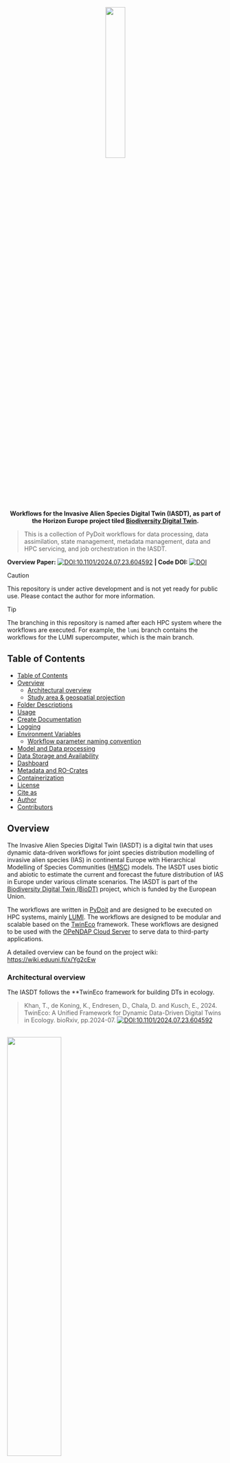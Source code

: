  <div align="center" style="text-align:center">
  <img width="30%" src="assets/biodt.png" />
  <br/>
  <b>Workflows for the Invasive Alien Species Digital Twin (IASDT), as part of the Horizon Europe project tiled <a href="https://biodt.eu">Biodiversity Digital Twin</a>.</b>  
</div>

> This is a collection of PyDoit workflows for data processing, data assimilation, state management, metadata management, data and HPC servicing, and job orchestration in the IASDT.

**Overview Paper:** [![DOI:10.1101/2024.07.23.604592](http://img.shields.io/badge/DOI-10.1101/2024.07.23.604592-323F23.svg)](https://doi.org/10.3897/rio.10.e124579) **| Code DOI:** [![DOI](https://zenodo.org/badge/DOI/10.5281/zenodo.14756907.svg)](https://doi.org/10.5281/zenodo.14756907)



>[!CAUTION]
>This repository is under active development and is not yet ready for public use. Please contact the author for more information.

>[!TIP]
> The branching in this repository is named after each HPC system where the workflows are executed. For example, the `lumi` branch contains the workflows for the LUMI supercomputer, which is the main branch.

## Table of Contents

- [Table of Contents](#table-of-contents)
- [Overview](#overview)
  - [Architectural overview](#architectural-overview)
  - [Study area \& geospatial projection](#study-area--geospatial-projection)
- [Folder Descriptions](#folder-descriptions)
- [Usage](#usage)
- [Create Documentation](#create-documentation)
- [Logging](#logging)
- [Environment Variables](#environment-variables)
  - [Workflow parameter naming convention](#workflow-parameter-naming-convention)
- [Model and Data processing](#model-and-data-processing)
- [Data Storage and Availability](#data-storage-and-availability)
- [Dashboard](#dashboard)
- [Metadata and RO-Crates](#metadata-and-ro-crates)
- [Containerization](#containerization)
- [License](#license)
- [Cite as](#cite-as)
- [Author](#author)
- [Contributors](#contributors)

## Overview

The Invasive Alien Species Digital Twin (IASDT) is a digital twin that uses dynamic data-driven workflows for joint species distribution modelling of invasive alien species (IAS) in continental Europe with Hierarchical Modelling of Species Communities ([HMSC](https://www.helsinki.fi/en/researchgroups/statistical-ecology/software/hmsc)) models. The IASDT uses biotic and abiotic to estimate the current and forecast the future distribution of IAS in Europe under various climate scenarios. The IASDT is part of the [Biodiversity Digital Twin (BioDT)](https://biodt.eu) project, which is funded by the European Union.

The workflows are written in [PyDoit](https://pydoit.org) and are designed to be executed on HPC systems, mainly [LUMI](https://lumi-supercomputer.eu). The workflows are designed to be modular and scalable based on the [TwinEco](#architectural-overview) framework. These workflows are designed to be used with the [OPeNDAP Cloud Server](#data-storage-and-availability) to serve data to third-party applications.

A detailed overview can be found on the project wiki: https://wiki.eduuni.fi/x/Yg2cEw

### Architectural overview

The IASDT follows the **TwinEco framework for building DTs in ecology.

>Khan, T., de Koning, K., Endresen, D., Chala, D. and Kusch, E., 2024. TwinEco: A Unified Framework for Dynamic Data-Driven Digital Twins in Ecology. bioRxiv, pp.2024-07. [![DOI:10.1101/2024.07.23.604592](http://img.shields.io/badge/DOI-10.1101/2024.07.23.604592-323F23.svg)](https://doi.org/10.1101/2024.07.23.604592)

<br/>
<centre>
<img src="assets/IASDT-dataflow-components.png"  width="50%" style="align:center"/>
</centre>
<br/>


**Figure 1:** An overview of the Invasive Alien Species Digital Twin (IASDT) components. 1) Dynamic Data-Driven Application Systems (DDDAS) based workflows listen for changes in data sources (1.a. feedback loops), pull and process required data (1.b. data processing), merge and reconcile new and old data (1.c. data assimilation), version datasets and add metadata (1.d. state + FAIR metadata management), and transfer updated datasets (data + log files) to a data server (1.e. data servicing). 2) OPeNDAP Cloud Server services the datasets from the previous component and provides an interface to all IASDT data (input, output, metadata, and log files). The server also serves as an interface for third-party applications to access information contained in the IASDT. 3) IAS Joint Species Distribution Model is the modelling block of IASDT that uses input data to estimate gridded IAS numbers per habitat type. 4) IASDT dashboard presents aggregated results of IASDT in a simplified and intuitive manner to BioDT users and stakeholders and serves as a communication tool.

### Study area & geospatial projection

<centre>
<img src="assets/CHELSA-studyarea.jpeg" width="50%"/>
</centre>
<br/>

**Figure 2:** Study area is defined as the area of the [EEA Reference Grid](https://www.eea.europa.eu/en/datahub/datahubitem-view/3c362237-daa4-45e2-8c16-aaadfb1a003b). The study area is divided into 10x10 km grid cells. The grid cells are projected in the [ETRS89-LAEA projection](https://epsg.io/3035) (EPSG:3035).

## Folder Descriptions

- assets/ --> static assets (images, videos, etc.)
- datasets/ --> datasets divided into `raw`, `interim`, and `processed` sub-folders
- docs/ --> software documentation
- logs/ --> logs for workflow runs
- notebooks/ --> jupyter notebooks as playground and testing environment
- references/ --> reference files
- workflows/ --> Pydoit workflows
  - feedbackloop --> feedback loop tasks for "listening" to data changes and downloading datasets
  - process --> data processing tasks
  - state --> state management tasks
  - service --> downstream data servicing and HPC management tasks
  - dodo.py --> Main entry point for Pydoit workflows

## Usage

- Clone the repository to your local or cloud development environment.
- Create and configure the `.env` file with the necessary credentials and settings.
- Install all dependencies from `requirements.txt` and `renv.lock` files.
- Use the workflow directory as the current working directory.
- Run the following command in the CLI for listing available tasks: `pydoit list`
- Run all tasks and actions with pydoit command or individual - tasks using `pydoit <task-name>` command in a shell.
- Parallel task execution can be enabled by running the command `doit -n 4` (n defines the number of cores to attach to pydoit runtime).

Alternatively, simply run the following command from the root fodler to run all tasks:

```bash
bash entry.sh
```

## Create Documentation

Run the following code to create Sphinx documentation.

```
cd docs
make html
```

## Logging

> LUMI timestamps are in Finnish time

IASDT Workflows use Unix styled logging with the following logging levels:

- Warning: Warning logs
- Info: Informational logs
- Debug: Debugging logs
- Error: Errors
- Critical: Critical errors

Logging is mostly done using the `logging` module in Python. However, some tasks use `R` where scripts are submitted to the HPC slurm queue. In such cases, the logs will be stored to `.out` and `.err` files in the `logs` directory.

## Environment Variables

### Workflow parameter naming convention

The IASDT workflows use environment variables to pass parameters to the workflows. This convention is defined in the `references/parameter_naming_conventions.txt`file. The naming convention for the environment variables is as follows:

**Workflow layers**

- FL=Feedback loop
- DP=Data Processing
- DA=Data Assimilation
- SM=State Management
- MM=Metadata Management
- DS=Data Servicing
- MC=Model Communication

**Programming languages and tools**

- R=R Lang
- Py=Python Lang
- Do=Docker
- PyDo=PyDoit

**Convention**

`<layer>_<programming tools>_<data source>_<parameter name>=<parameter value>`

**Example**

DP_R_CHELSA_Gridsize=10

All the required environment variables can be found in the [`references/env-var-list.csv`](references/env-var-list.csv) file.

## Model and Data processing

The model and data processing code is developed separately in a R package called `IASDT.R`. The R package can be found in the [IASDT.R](https://github.com/BioDT/IASDT.R) Github repository. 

**IASDT.R package:** https://github.com/BioDT/IASDT.R

## Data Storage and Availability

The IASDT uses a custom built and hosted Open-source Project for a Network Data Access Protocol (OPeNDAP) Catalog to serve data to any application. The OPeNDAP Catalog is hosted on a virtual machine (VM). The OPeNDAP Catalog is used to serve data to third-party applications, such as the IASDT [dashboard](#dashboard), and provides an interface for users to access input/output data stored in the IASDT.

The OPenDAP Catalog clones some defined data from the HPC into a VM using Docker and serves it using the Data Access Protocol (DAP), which is a defined data model for accessing remote scientific datasets. The magic here is that DAP allows users to query subsets of the data files, while automatically giving variable-level access ([see example](http://opendap.biodt.eu/sample/nc/coads_climatology.nc.html)), and automatically assigning metadata to the contents of each file ([see example](http://134.94.199.14/sample/nc/coads_climatology.nc.das)).

- **Opendap Catalog Link:** http://opendap.biodt.eu/
- **Opendap Catalog documentation:** https://khant.pages.ufz.de/opendap/chapters/concept/opendap.html
- **Opendap Catalog code:** https://git.ufz.de/khant/opendap

## Dashboard

The IASDT dashbaord is created using RShiny, and is linked to the DT OpenDAP server. The dashboard will be used to present the results of the IASDT to users and stakeholders in a simplified and intuitive manner. 

- **Dashboard code:** https://github.com/allantsouza/IAS-pDT-BioDT-web-app
- **Dashboard link:** https://allantsouza.shinyapps.io/IAS-pDT-BioDT-web-app/

**Sample screenshot:**

<centre>
<img src="assets/dashboard.png" width="70%"/>
</centre>


## Metadata and RO-Crates

The IASDT uses the Research Object Crate (RO-Crate) metadata standard to describe the data and workflows. The RO-Crate metadata standard is a community-driven specification for packaging research data with associated metadata. The RO-Crate metadata standard is designed to be machine-readable and human-readable, and it is designed to be used with a wide range of research data types, including datasets, software, and workflows.

We will use the [PyDidIt software](https://github.com/BioDT/pydidit) (developed in-house) for generating workflow crates and the RO-Crate Python library for generating RO-Crate metadata for the data. The RO-Crate metadata will be stored in the same directory as the data, and it will be used to describe the data and the workflows that generated the data.

- **RO-Crate documentation:** https://www.researchobject.org/ro-crate/
- **RO-Crate Python library:** https://pypi.org/project/ro-crate/

## Containerization 

Parts of the IASDT (specifically modelling) are containerized using Singularity containers. The containers are built using the Singularity containerization software and are used to package the IASDT modelling code and dependencies. The containers are used to run the IASDT modelling code on the HPC system, and they are used to ensure that the code runs in a consistent environment across different systems.

- **Singularity documentation:** https://sylabs.io/guides/3.7/user-guide/
- **Container template (HMSC-HPC)**: https://github.com/BioDT/hmsc-container
- **Container template (R)**: https://git.ufz.de/biodt/iasdt-modelling-containers

## License

## Cite as

```bibtex
@misc{biodt_iasdt_2025,
  author       = {Khan, Taimur},
  title        = {BioDT: Invasive Alien Species Digital Twin (IASDT) Workflows},
  year         = {2025},
  month        = {02},
  note         = {Biodiveristy Digital Twin (BioDT), Funded by the European Union }
}
```

## Author

- [Taimur Khan](mailto:taimur.khan@ufz.de), Helmholtz centre for environmental research - UFZ | **Workflows, Architecture, HPC, Data Processing, Containerization, Opendap server**

## Contributors

- [Ahmed El-Gabbas](mailto:ahmed.el-gabbas@ufz.de), Helmholtz centre for environmental research - UFZ | **IASDT.R, Modelling, Data Processing**
- [Dylan Kierans](), German Climate Computing Center (DKRZ)  | **Containerization**
- [Julian Lopez Gordillo](mailto:julian.lopezgordillo@naturalis.nl), Naturalis Biodiversity Center | **Metadata and RO-Crates**
- [Oliver Wooland](mailto:oliver.woolland@manchester.ac.uk), University of Manchester | **RO-Crates(Pydidit)**
- [Allan Souza](mailto:allan.souza@helsinki.fi), Institute for Atmospheric and Earth System Research INAR | **Dashboard**
- [Tuomas Rossi](mailto:tuomas.rossi@csc.fi) , CSC – IT Center for Science Ltd. | **HPC, Containerization**
- [Jakub Konvicka](mailto:jakub.konvicka@vsb.cz), IT4Innovations | **HPC (LEXIS)**




